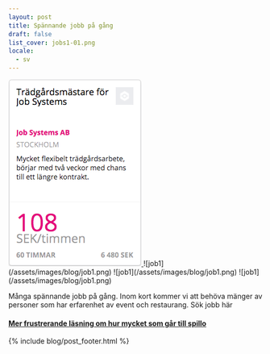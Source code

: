 ```yaml
---
layout: post
title: Spännande jobb på gång
draft: false
list_cover: jobs1-01.png
locale:
  - sv
---
```

<a href="default.asp">
  <img src="/assets/images/blog/job1.png" alt="https://app.justarrived.se/job/219?locale=sv">
</a>
![job1](/assets/images/blog/job1.png)
![job1](/assets/images/blog/job1.png)
![job1](/assets/images/blog/job1.png)

Många spännande jobb på gång. Inom kort kommer vi att behöva mänger av personer som har erfarenhet av event och restaurang.
Sök jobb här

#### [Mer frustrerande läsning om hur mycket som går till spillo](http://www.dn.se/ekonomi/invandrade-akademiker-kan-ge-staten-miljarder/)






{% include blog/post_footer.html %}
